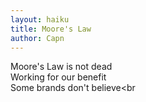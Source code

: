 ```yaml
---
layout: haiku
title: Moore's Law
author: Capn
---
```


Moore's Law is not dead<br>
Working for our benefit<br>
Some brands don't believe<br
